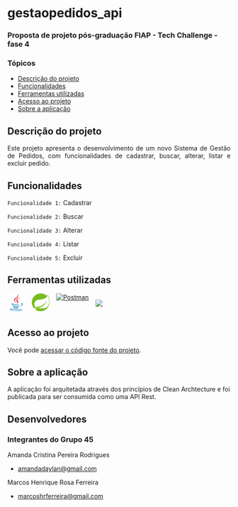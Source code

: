# gestaopedidos_api

### Proposta de projeto pós-graduação FIAP - Tech Challenge - fase 4

### Tópicos

- [Descrição do projeto](#descrição-do-projeto)
- [Funcionalidades](#funcionalidades)
- [Ferramentas utilizadas](#ferramentas-utilizadas)
- [Acesso ao projeto](#acesso-ao-projeto)
- [Sobre a aplicação](#sobre-a-aplicação)


## Descrição do projeto

<p align="justify">
Este projeto apresenta o desenvolvimento de um novo Sistema de Gestão de Pedidos, com funcionalidades de cadastrar, buscar, alterar, listar e excluir pedido.
</p>

## Funcionalidades

`Funcionalidade 1:` Cadastrar

`Funcionalidade 2:` Buscar

`Funcionalidade 3:` Alterar

`Funcionalidade 4:` Listar

`Funcionalidade 5:` Excluir


## Ferramentas utilizadas
<div style="display: flex; gap: 15px">
<a href="https://www.java.com" target="_blank"> 
    <img src="https://raw.githubusercontent.com/devicons/devicon/master/icons/java/java-original.svg" alt="Java" width="40" height="40"/> 
</a>

<a href="https://spring.io/" target="_blank"> 
    <img src="https://raw.githubusercontent.com/devicons/devicon/master/icons/spring/spring-original.svg" alt="Spring" width="40" height="40"/> 
</a>

<a href="https://www.postman.com/" target="_blank"> 
    <img src="https://cdn.jsdelivr.net/gh/devicons/devicon@latest/icons/postman/postman-original.svg" alt="Postman" width="40" /> 
</a>

<a href="https://www.postgresql.org/" target="_blank"> <img src="https://cdn.jsdelivr.net/gh/devicons/devicon@latest/icons/postgresql/postgresql-plain.svg" width="40"/> </a>

</div>


## Acesso ao projeto

Você pode [acessar o código fonte do projeto](https://github.com/MarcosHRFerreira/gestaopedidos-api.git).

## Sobre a aplicação

A aplicação foi arquitetada através dos princípios de Clean Archtecture e foi publicada para ser consumida como uma API Rest.

## Desenvolvedores

### Integrantes do Grupo 45

Amanda Cristina Pereira Rodrigues
- [amandadaylan@gmail.com ](#damandadaylan@gmail.com) 

Marcos Henrique Rosa Ferreira
- [marcoshrferreira@gmail.com](#marcoshrferreira@gmail.com)
